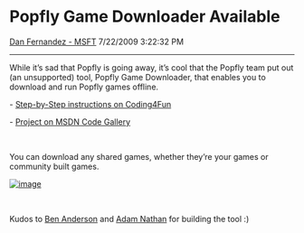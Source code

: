 <div id="page">

# Popfly Game Downloader Available

[Dan Fernandez -
MSFT](https://social.msdn.microsoft.com/profile/Dan%20Fernandez%20-%20MSFT)
7/22/2009 3:22:32 PM

-----

<div id="content">

While it’s sad that Popfly is going away, it’s cool that the Popfly team
put out (an unsupported) tool, Popfly Game Downloader, that enables you
to download and run Popfly games offline.

\- [Step-by-Step instructions on
Coding4Fun](http://blogs.msdn.com/coding4fun/archive/2009/07/22/9845135.aspx%20)

\- [Project on MSDN Code
Gallery](http://code.msdn.microsoft.com/PopflyGameDownloader%20)

 

You can download any shared games, whether they’re your games or
community built
games.

[![image](https://msdnshared.blob.core.windows.net/media/TNBlogsFS/BlogFileStorage/blogs_msdn/danielfe/WindowsLiveWriter/PopflyGameDownloaderAvailable_AE05/image_thumb.png
"image")](https://msdnshared.blob.core.windows.net/media/TNBlogsFS/BlogFileStorage/blogs_msdn/danielfe/WindowsLiveWriter/PopflyGameDownloaderAvailable_AE05/image_2.png)

 

Kudos to [Ben Anderson](http://blogs.msdn.com/Ben_Anderson/) and [Adam
Nathan](http://blogs.msdn.com/adam_nathan/) for building the tool :)

</div>

</div>
